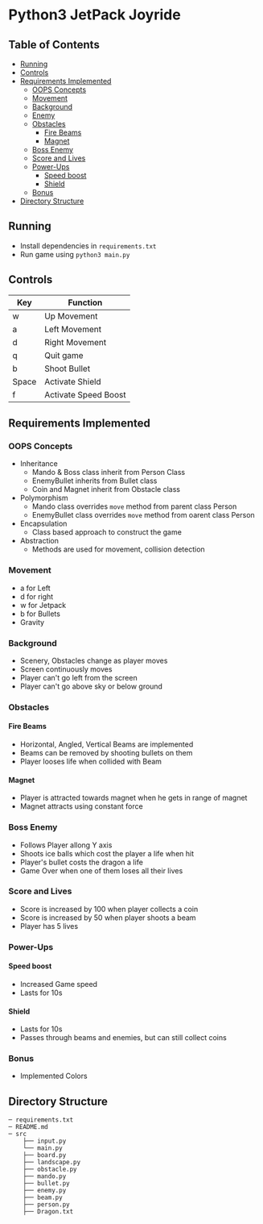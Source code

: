 # Python3 JetPack Joyride

## Table of Contents
- [Running](#running)
- [Controls](#controls)
- [Requirements Implemented](#requirements-implemented)
  - [OOPS Concepts](#oops-concepts)
  - [Movement](#movement)
  - [Background](#background)
  - [Enemy](#enemy)
  - [Obstacles](#obstacles)
    - [Fire Beams](#fire-beams)
    - [Magnet](#magnet)
  - [Boss Enemy](#boss-enemy)
  - [Score and Lives](#score-and-lives)
  - [Power-Ups](#power-ups)
    - [Speed boost](#speed-boost)
    - [Shield](#shield)
  - [Bonus](#bonus)
- [Directory Structure](#directory-structure)

## Running

- Install dependencies in `requirements.txt`
- Run game using `python3 main.py`

## Controls

| Key   | Function        |
| ----- | --------------- |
| w     | Up Movement     |
| a     | Left Movement   |
| d     | Right Movement  |
| q     | Quit game       |
| b     | Shoot Bullet    |
| Space | Activate Shield |
| f     | Activate Speed Boost |
## Requirements Implemented

### OOPS Concepts

- Inheritance
  - Mando & Boss class inherit from Person Class
  - EnemyBullet inherits from Bullet class
  - Coin and Magnet inherit from Obstacle class
- Polymorphism
  - Mando class overrides `move` method from parent class Person
  - EnemyBullet class overrides `move` method from oarent class Person
- Encapsulation
  - Class based approach to construct the game
- Abstraction
  - Methods are used for movement, collision detection

### Movement

- a for Left
- d for right
- w for Jetpack
- b for Bullets
- Gravity

### Background

- Scenery, Obstacles change as player moves
- Screen continuously moves
- Player can't go left from the screen
- Player can't go above sky or below ground

### Obstacles

#### Fire Beams

- Horizontal, Angled, Vertical Beams are implemented
- Beams can be removed by shooting bullets on them
- Player looses life when collided with Beam

#### Magnet

- Player is attracted towards magnet when he gets in range of magnet
- Magnet attracts using constant force

### Boss Enemy

- Follows Player allong Y axis
- Shoots ice balls which cost the player a life when hit
- Player's bullet costs the dragon a life
- Game Over when one of them loses all their lives 
### Score and Lives

- Score is increased by 100 when player collects a coin
- Score is increased by 50 when player shoots a beam
- Player has 5 lives

### Power-Ups

#### Speed boost

- Increased Game speed
- Lasts for 10s

#### Shield

- Lasts for 10s
- Passes through beams and enemies, but can still collect coins

### Bonus

- Implemented Colors

## Directory Structure

```
─ requirements.txt
─ README.md
─ src
	├── input.py
	└── main.py
	├── board.py
	├── landscape.py
	├── obstacle.py
	├── mando.py
	├── bullet.py
	├── enemy.py
	├── beam.py
	├── person.py
	├── Dragon.txt
```